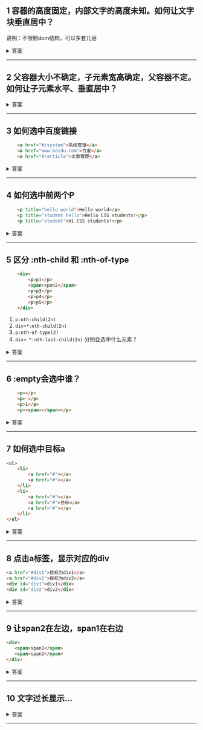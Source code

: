 ## 1 容器的高度固定，内部文字的高度未知。如何让文字块垂直居中？

说明：不限制dom结构，可以多套几层


<details><summary>答案</summary>

```html
<div id="outer">
	<div id="inner">文字长度不定，所以高度不定。</div>
</div>
```
```css
#outer{
	height: 500px;
	outline: 1px solid black;
	/* table-row也可以 */
	display: table;
}
#inner{
	display: table-cell;
	vertical-align: middle;
}
```
</details>



---




## 2 父容器大小不确定，子元素宽高确定，父容器不定。如何让子元素水平、垂直居中？

<details><summary>答案</summary>

```html
<div id="outer">
	<div id="inner"></div>
</div>
```
```css
#outer{
	width: 150px;
	height: 200px;
	outline:1px solid black;
	position: relative;
}
#inner{
	width: 50px;
	height: 50px;
	background:pink;
	position: absolute;
	left: 0;
	right: 0;
	top: 0;
	bottom: 0;
	margin: auto;	
}
```
</details>

 
 ---


## 3 如何选中百度链接

```html
	<a href="#/system">系统管理</a>
	<a href="www.baidu.com">百度</a>
	<a href="#/article">文章管理</a>
```
<details><summary>答案</summary>

- ```a:nth-of-type(2)```
- ```a[href$=".com"]```
- ```a:not([href^="#/"])```

</details> 



---


## 4 如何选中前两个P

```html
	<p title="hello world">Hello world</p>
	<p title="student hello">Hello CSS students!</p>
	<p title="student">Hi CSS students!</p>
```

<details><summary>答案</summary>

- ```p:nth-child(-n+2)```
- ```p:nth-last-child(n+2)```
- ```p[title*="hello"]```

</details> 



---




## 5 区分 :nth-child 和 :nth-of-type

```html
	<div>
		<p>p1</p>
		<span>span2</span>
		<p>p3</p>
		<p>p4</p>
		<p>p5</p>
	</div>
```

1. ```p:nth-child(2n)  ```
2. ```div>*:nth-child(2n)```
3. ```p:nth-of-type(2)``` 
4. ```div> *:nth-last-child(2n)``` 
分别会选中什么元素？

<details><summary>答案</summary>

1.  p4  
2.  span2 p4
3.  p3
4.  p4 span2

</details> 



---




## 6 :empty会选中谁？

```html
	<p></p>
	<p> </p>
	<p>1</p>
	<p><span></span></p>
```


<details><summary>答案</summary>
前两个p
</details> 



---



## 7 如何选中目标a
```html
<ul>
	<li>
		<a href="#"></a>
		<a href="#"></a>
	</li>
	<li>
		<a href="#"></a>
		<a href="#">目标</a>
		<a href="#"></a>
	</li>
</ul>
```

<details><summary>答案</summary>

1. ```a:not(:empty)```
2. ```li:nth-child(2) a:nth-child(2)```

</details> 





---





## 8 点击a标签，显示对应的div

```html
<a href="#div1">目标为div1</a>
<a href="#div2">目标为div2</a>
<div id="div1">div1</div>
<div id="div2">div2</div>
```

<details><summary>答案</summary>

```css
	div {
	   display: none;
	}
	
	div:target {
	   display: block;
	}
```
</details> 



---





## 9 让span2在左边，span1在右边

```html
<div>
   <span>span1</span>
   <span>span2</span>
</div>
```

<details><summary>答案</summary>

```direction: rtl;```
</details> 



---




## 10 文字过长显示...

<details><summary>答案</summary>

```css
p{ 
	overflow:hidden;
	text-overflow:ellipsis;
	white-space:nowrap;
}
```
</details> 



---

